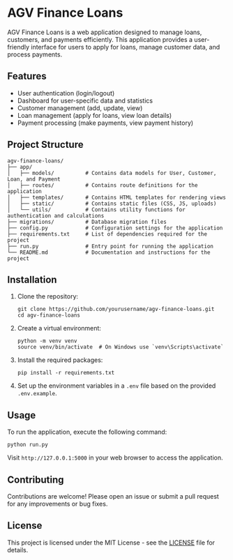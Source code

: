# AGV Finance Loans

AGV Finance Loans is a web application designed to manage loans, customers, and payments efficiently. This application provides a user-friendly interface for users to apply for loans, manage customer data, and process payments.

## Features

- User authentication (login/logout)
- Dashboard for user-specific data and statistics
- Customer management (add, update, view)
- Loan management (apply for loans, view loan details)
- Payment processing (make payments, view payment history)

## Project Structure

```
agv-finance-loans/
├── app/
│   ├── models/          # Contains data models for User, Customer, Loan, and Payment
│   ├── routes/          # Contains route definitions for the application
│   ├── templates/       # Contains HTML templates for rendering views
│   ├── static/          # Contains static files (CSS, JS, uploads)
│   └── utils/           # Contains utility functions for authentication and calculations
├── migrations/          # Database migration files
├── config.py            # Configuration settings for the application
├── requirements.txt     # List of dependencies required for the project
├── run.py               # Entry point for running the application
└── README.md            # Documentation and instructions for the project
```

## Installation

1. Clone the repository:
   ```
   git clone https://github.com/yourusername/agv-finance-loans.git
   cd agv-finance-loans
   ```

2. Create a virtual environment:
   ```
   python -m venv venv
   source venv/bin/activate  # On Windows use `venv\Scripts\activate`
   ```

3. Install the required packages:
   ```
   pip install -r requirements.txt
   ```

4. Set up the environment variables in a `.env` file based on the provided `.env.example`.

## Usage

To run the application, execute the following command:
```
python run.py
```

Visit `http://127.0.0.1:5000` in your web browser to access the application.

## Contributing

Contributions are welcome! Please open an issue or submit a pull request for any improvements or bug fixes.

## License

This project is licensed under the MIT License - see the [LICENSE](LICENSE) file for details.